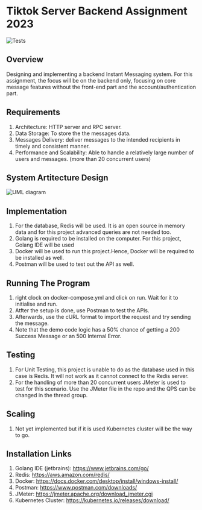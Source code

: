 # Tiktok Server Backend Assignment 2023

![Tests](https://github.com/weixingp/tiktok-tech-immersion-2023/actions/workflows/test.yml/badge.svg)

## Overview
Designing and implementing a backend Instant Messaging system.
For this assignment, the focus will be on the backend only,
focusing on core message features without the front-end part and the account/authentication part.

## Requirements
1. Architecture: HTTP server and RPC server.
2. Data Storage: To store the the messages data.
3. Messages Delivery: deliver messages to the intended recipients in timely and consistent manner.
4. Performance and Scalability: Able to handle a relatively large number of users and messages. (more than 20 concurrent users)

## System Artitecture Design
![UML diagram](https://github.com/Iciclemeltz/tiktok-tech-immersion-2023/assets/71871315/0aa7b01f-8e1b-4917-ad3d-3fc4ea45f869)


## Implementation
1. For the database, Redis will be used. It is an open source in memory data and for this project advanced queries are not needed too.
2. Golang is required to be installed on the computer. For this project, Golang IDE will be used 
3. Docker will be used to run this project.Hence, Docker will be required to be installed as well.
4. Postman will be used to test out the API as well.

## Running The Program
1. right clock on docker-compose.yml and click on run. Wait for it to initialise and run.
2. Atfter the setup is done, use Postman to test the APIs. 
3. Afterwards, use the cURL format to import the request and try sending the message.
4. Note that the demo code logic has a 50% chance of getting a 200 Success Message or an 500 Internal Error.

## Testing
1. For Unit Testing, this project is unable to do as the database used in this case is Redis. It will not work as it cannot connect to the Redis server.
2. For the handling of more than 20 concurrent users JMeter is used to test for this scenario. Use the JMeter file in the repo and the QPS can be changed in the thread group.

## Scaling
1. Not yet implemented but if it is used Kubernetes cluster will be the way to go.

## Installation Links
1. Golang IDE (jetbrains): https://www.jetbrains.com/go/
2. Redis: https://aws.amazon.com/redis/
3. Docker: https://docs.docker.com/desktop/install/windows-install/
4. Postman: https://www.postman.com/downloads/
5. JMeter: https://jmeter.apache.org/download_jmeter.cgi
6. Kubernetes Cluster: https://kubernetes.io/releases/download/


